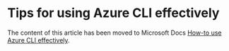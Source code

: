 # Tips for using Azure CLI effectively

The content of this article has been moved to Microsoft Docs [How-to use Azure CLI effectively](/cli/azure/use-cli-effectively).